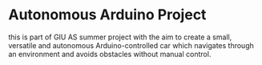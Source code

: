 # Autonomous Arduino Project
this is part of GIU AS summer project with the aim to create a small, versatile and autonomous Arduino-controlled car which navigates through an environment and avoids obstacles without manual control.
